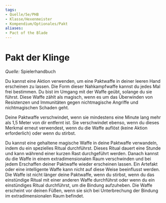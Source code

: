 ```yaml
---
tags:
- Quelle/5e/PHB
- Klasse/Hexenmeister
- Kompendium/Optionales/Pakt
aliases: 
- Pact of the Blade
---
```

# Pakt der Klinge
_Quelle:_ Spielerhandbuch

Du kannst eine Aktion verwenden, um eine Paktwaffe in deiner leeren Hand erscheinen zu lassen. Die Form dieser Nahkampfwaffe kannst du jedes Mal frei bestimmen. Du bist im Umgang mit der Waffe geübt, solange du sie führst. Diese Waffe zählt als magisch, wenn es um das Überwinden von Resistenzen und Immunitäten gegen nichtmagische Angriffe und nichtmagischen Schaden geht. 

Deine Paktwaffe verschwindet, wenn sie mindestens eine Minute lang mehr als 1,5 Meter von dir entfernt ist. Sie verschwindet ebenso, wenn du dieses Merkmal erneut verwendest, wenn du die Waffe auflöst (keine Aktion erforderlich) oder wenn du stirbst. 

Du kannst eine gehaltene magische Waffe in deine Paktwaffe verwandeln, indem du ein spezielles Ritual durchführst. Dieses Ritual dauert eine Stunde und kann während einer kurzen Rast durchgeführt werden. Danach kannst du die Waffe in einem extradimensionalen Raum verschwinden und bei jedem Erschaffen deiner Paktwaffe wieder erscheinen lassen. Ein Artefakt oder eine intelligente Waffe kann nicht auf diese Weise beeinflusst werden. Die Waffe ist nicht länger deine Paktwaffe, wenn du stirbst, wenn du das einstündige Ritual mit einer anderen Waffe durchführst oder wenn du ein einstündiges Ritual durchführst, um die Bindung aufzuheben. Die Waffe erscheint vor deinen Füßen, wenn sie sich bei Unterbrechung der Bindung im extradimensionalen Raum befindet.